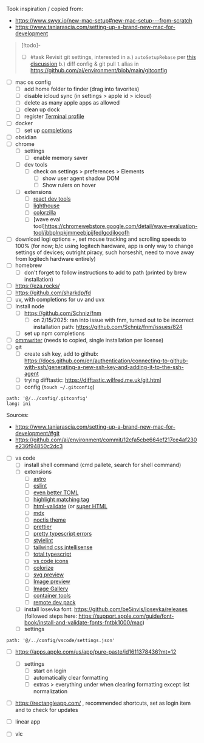 Took inspiration / copied from:
- https://www.swyx.io/new-mac-setup#new-mac-setup---from-scratch
- https://www.taniarascia.com/setting-up-a-brand-new-mac-for-development

> [!todo]-
> - [ ] #task Revisit git settings, interested in a.) `autoSetupRebase` per [this discussion](https://stackoverflow.com/questions/71768999/how-to-merge-when-you-get-error-hint-you-have-divergent-branches-and-need-to-s/71774640#71774640) b.) diff config & git pull `l` alias in https://github.com/ai/environment/blob/main/gitconfig


- [ ] mac os config
	- [ ] add home folder to finder (drag into favorites)
	- [ ] disable icloud sync (in settings > apple id > icloud)
	- [ ] delete as many apple apps as allowed
	- [ ] clean up dock
	- [ ] register [Terminal profile](../../config/terminal/DarkOcean.terminal)
- [ ] docker
	- [ ] set up [completions](https://docs.docker.com/engine/cli/completion/)
- [ ] obsidian
- [ ] chrome
	- [ ] settings
		- [ ] enable memory saver
	- [ ] dev tools
		- [ ] check on settings > preferences > Elements
			- [ ] show user agent shadow DOM
			- [ ] Show rulers on hover
	- [ ] extensions
		- [ ] [react dev tools](https://chromewebstore.google.com/detail/react-developer-tools/fmkadmapgofadopljbjfkapdkoienihi?hl=en)
		- [ ] [lighthouse](https://chromewebstore.google.com/detail/lighthouse/blipmdconlkpinefehnmjammfjpmpbjk)
		- [ ] [colorzilla](https://www.colorzilla.com/chrome/)
		- [ ] [wave eval tool]https://chromewebstore.google.com/detail/wave-evaluation-tool/jbbplnpkjmmeebjpijfedlgcdilocofh
- [ ] download logi options +, set mouse tracking and scrolling speeds to 100% (for now; b/c using logitech hardware, app is only way to change settings of devices; outright piracy, such horseshit, need to move away from logitech hardware entirely)
- [ ] homebrew
	- [ ] don't forget to follow instructions to add to path (printed by brew installation)
- [ ] https://eza.rocks/
- [ ] https://github.com/sharkdp/fd
- [ ] uv, with completions for uv and uvx
- [ ] Install node
	- [ ] https://github.com/Schniz/fnm
		- [ ] on 2/15/2025: ran into issue with fnm, turned out to be incorrect installation path: https://github.com/Schniz/fnm/issues/824
	- [ ] set up npm completions
- [ ] [ommwriter](https://ommwriter.com/) (needs to copied, single installation per license)
- [ ] git
	- [ ] create ssh key, add to github: https://docs.github.com/en/authentication/connecting-to-github-with-ssh/generating-a-new-ssh-key-and-adding-it-to-the-ssh-agent
	- [ ] trying difftastic: https://difftastic.wilfred.me.uk/git.html
	- [ ] config (`touch ~/.gitconfig`)

```reference
path: '@/../config/.gitconfig'
lang: ini
```

Sources:
- https://www.taniarascia.com/setting-up-a-brand-new-mac-for-development/#git
- https://github.com/ai/environment/commit/12cfa5cbe664ef217ce4af230e236f94850c2dc3

- [ ] vs code
	- [ ] install shell command (cmd pallete, search for shell command)
	- [ ] extensions
		- [ ] [astro](https://marketplace.visualstudio.com/items?itemName=astro-build.astro-vscode)
		- [ ] [eslint](https://marketplace.visualstudio.com/items?itemName=dbaeumer.vscode-eslint)
		- [ ] [even better TOML](https://marketplace.visualstudio.com/items?itemName=tamasfe.even-better-toml)
		- [ ] [highlight matching tag](https://marketplace.visualstudio.com/items?itemName=vincaslt.highlight-matching-tag)
		- [ ] [html-validate](https://marketplace.visualstudio.com/items?itemName=html-validate.vscode-html-validate) (or [super HTML](https://marketplace.visualstudio.com/items?itemName=LorisCro.super?)
		- [ ] [mdx](https://marketplace.visualstudio.com/items?itemName=unifiedjs.vscode-mdx)
		- [ ] [noctis theme](https://marketplace.visualstudio.com/items?itemName=liviuschera.noctis)
		- [ ] [prettier](https://marketplace.visualstudio.com/items?itemName=esbenp.prettier-vscode)
		- [ ] [pretty typescript errors](https://marketplace.visualstudio.com/items?itemName=YoavBls.pretty-ts-errors)
		- [ ] [stylelint](https://marketplace.visualstudio.com/items?itemName=stylelint.vscode-stylelint)
		- [ ] [tailwind css intellisense](https://marketplace.visualstudio.com/items?itemName=bradlc.vscode-tailwindcss)
		- [ ] [total typescript](https://marketplace.visualstudio.com/items?itemName=mattpocock.ts-error-translator)
		- [ ] [vs code icons](https://marketplace.visualstudio.com/items?itemName=vscode-icons-team.vscode-icons)
		- [ ] [colorize](https://marketplace.cursorapi.com/items?itemName=kamikillerto.vscode-colorize)
		- [ ] [svg preview](https://marketplace.cursorapi.com/items?itemName=SimonSiefke.svg-preview)
		- [ ] [Image preview](https://marketplace.visualstudio.com/items?itemName=kisstkondoros.vscode-gutter-preview)
		- [ ] [Image Gallery](https://marketplace.visualstudio.com/items?itemName=GeriYoco.vscode-image-gallery)
		- [ ] [container tools](https://marketplace.visualstudio.com/items?itemName=ms-azuretools.vscode-containers)
		- [ ] [remote dev pack](https://marketplace.visualstudio.com/items?itemName=ms-vscode-remote.vscode-remote-extensionpack)
	- [ ] install Iosevka font: https://github.com/be5invis/Iosevka/releases (followed steps here: https://support.apple.com/guide/font-book/install-and-validate-fonts-fntbk1000/mac)
	- [ ] settings

```reference
path: '@/../config/vscode/settings.json'
```


- [ ] https://apps.apple.com/us/app/pure-paste/id1611378436?mt=12 
	- [ ] settings
		- [ ] start on login
		- [ ] automatically clear formatting
		- [ ] extras > everything under when clearing formatting except list normalization
- [ ] https://rectangleapp.com/ , recommended shortcuts, set as login item and to check for updates
- [ ] linear app
- [ ] vlc

